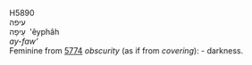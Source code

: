 <body>
  <p>H5890<br>  עיפה  <br> עֵיפָה  ‎  ‛êyphâh  <br><i>ay-faw‘ </i><br>Feminine from <a href="h5774.htm">5774</a>  <i>obscurity</i> (as if from <i>covering</i>): - darkness.<br></p>
 </body>